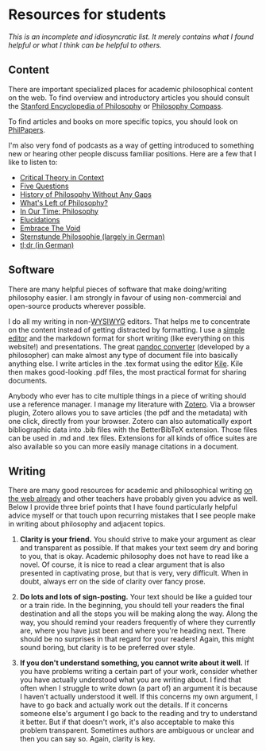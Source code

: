 # Resources for students

*This is an incomplete and idiosyncratic list. It merely contains what I found helpful or what I think can be helpful to others.*

## Content

There are important specialized places for academic philosophical content on the web. To find overview and introductory articles you should consult the [Stanford Encyclopedia of Philosophy](https://plato.stanford.edu/) or [Philosophy Compass](https://compass.onlinelibrary.wiley.com/journal/17479991).

To find articles and books on more specific topics, you should look on [PhilPapers](https://philpapers.org/).

I'm also very fond of podcasts as a way of getting introduced to something new or hearing other people discuss familiar positions. Here are a few that I like to listen to:
- [Critical Theory in Context](https://ctic.podigee.io/)
- [Five Questions](https://podtail.com/podcast/five-questions/)
- [History of Philosophy Without Any Gaps](https://historyofphilosophy.net/)
- [What's Left of Philosophy?](https://www.leftofphilosophy.com/)
- [In Our Time: Philosophy](https://www.bbc.co.uk/programmes/p01f0vzr)
- [Elucidations](https://shows.acast.com/elucidations)
- [Embrace The Void](https://voidpod.com/podcasts/)
- [Sternstunde Philosophie (largely in German)](https://www.srf.ch/audio/sternstunde-philosophie)
- [tl;dr (in German)](https://www.rosalux.de/theoriepodcast)

## Software

There are many helpful pieces of software that make doing/writing philosophy easier. I am strongly in favour of using non-commercial and open-source products wherever possible.

I do all my writing in non-[WYSIWYG](https://en.wikipedia.org/wiki/WYSIWYG) editors. That helps me to concentrate on the content instead of getting distracted by formatting. I use a [simple editor](https://apps.kde.org/kwrite/) and the markdown format for short writing (like everything on this website!) and presentations. The great [pandoc converter](https://pandoc.org/) (developed by a philosopher) can make almost any type of document file into basically anything else. I write articles in the .tex format using the editor [Kile](https://kile.sourceforge.io/). Kile then makes good-looking .pdf files, the most practical format for sharing documents.

Anybody who ever has to cite multiple things in a piece of writing should use a reference manager. I manage my literature with [Zotero](https://www.zotero.org/). Via a browser plugin, Zotero allows you to save articles (the pdf and the metadata) with one click, directly from your browser. Zotero can also automatically export bibliographic data into .bib files with the BetterBibTeX extension. Those files can be used in .md and .tex files. Extensions for all kinds of office suites are also available so you can more easily manage citations in a document.

## Writing

There are many good resources for academic and philosophical writing [on the web already](https://dailynous.com/2024/01/23/write-philosophy-paper-online-guides/) and other teachers have probably given you advice as well. Below I provide three brief points that I have found particularly helpful advice myself or that touch upon recurring mistakes that I see people make in writing about philosophy and adjacent topics.

1. **Clarity is your friend.** You should strive to make your argument as clear and transparent as possible. If that makes your text seem dry and boring to you, that is okay. Academic philosophy does not have to read like a novel. Of course, it is nice to read a clear argument that is also presented in captivating prose, but that is very, very difficult. When in doubt, always err on the side of clarity over fancy prose.

2. **Do lots and lots of sign-posting.** Your text should be like a guided tour or a train ride. In the beginning, you should tell your readers the final destination and all the stops you will be making along the way. Along the way, you should remind your readers frequently of where they currently are, where you have just been and where you're heading next. There should be no surprises in that regard for your readers! Again, this might sound boring, but clarity is to be preferred over style. 

3. **If you don't understand something, you cannot write about it well.** If you have problems writing a certain part of your work, consider whether you have actually understood what you are writing about. I find that often when I struggle to write down (a part of) an argument it is because I haven't actually understood it well. If this concerns my own argument, I have to go back and actually work out the details. If it concerns someone else's argument I go back to the reading and try to understand it better. But if that doesn't work, it's also acceptable to make this problem transparent. Sometimes authors are ambiguous or unclear and then you can say so. Again, clarity is key.
